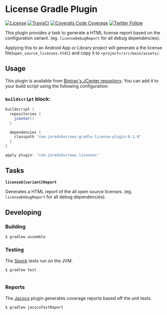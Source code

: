 # License Gradle Plugin

[![License](https://img.shields.io/badge/License-Apache%202.0-blue.svg)](http://www.apache.org/licenses/LICENSE-2.0)
[![TravisCI](https://img.shields.io/travis/jaredsburrows/gradle-license-plugin/master.svg?label=OSX%20Build)](https://travis-ci.org/jaredsburrows/gradle-license-plugin)
[![Coveralls Code Coverage](https://img.shields.io/coveralls/jaredsburrows/gradle-license-plugin/master.svg?label=Code%20Coverage)](https://coveralls.io/github/jaredsburrows/gradle-license-plugin?branch=master)
[![Twitter Follow](https://img.shields.io/twitter/follow/jaredsburrows.svg?style=social)](https://twitter.com/jaredsburrows)

This plugin provides a task to generate a HTML license report based on the 
configuration variant. (eg. `licenseDebugReport` for all debug dependencies).

Applying this to an Android App or Library project will generate a the license 
file(`open_source_licenses.html`) and copy it to `<project>/src/main/assets/`.

## Usage

This plugin is available from [Bintray's JCenter repository](http://jcenter.bintray.com). You can
add it to your build script using the following configuration:

### `buildscript` block:
```groovy
buildscript {
  repositories {
    jcenter()
  }

  dependencies {
    classpath "com.jaredsburrows:gradle-license-plugin:0.1.0"
  }
}

apply plugin: "com.jaredsburrows.licenses"
```

## Tasks

**`license${variant}Report`**

Generates a HTML report of the all open source licenses. (eg. `licenseDebugReport` for all debug dependencies).

## Developing

### Building
```bash
$ gradlew assemble
```

### Testing

The [Spock](http://spockframework.org/) tests run on the JVM.
```bash
$ gradlew test
    
```

### Reports

The [Jacoco](http://www.eclemma.org/jacoco/) plugin generates coverage reports based off the unit tests.
```bash
$ gradlew jacocoTestReport
```
